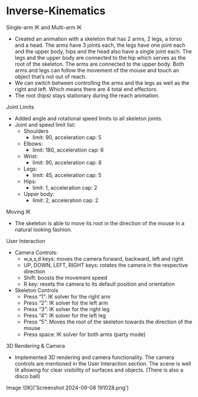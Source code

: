 # Inverse-Kinematics

Single-arm IK and Multi-arm IK
* Created an animation with a skeleton that has 2 arms, 2 legs, a torso and a head. The arms have 3 joints each, the legs have one joint each and the upper body, hips and the head also have a single joint each. The legs and the upper body are connected to the hip which serves as the root of the skeleton. The arms are connected to the upper body. Both arms and legs can follow the movement of the mouse and touch an object that’s not out of reach.
* We can switch between controlling the arms and the legs as well as the right and left. Which means there are 4 total end effectors.
* The root (hips) stays stationary during the reach animation.

Joint Limits
* Added angle and rotational speed limits to all skeleton joints.
* Joint and speed limit list:
   * Shoulders
      * limit: 90, acceleration cap: 5  
   * Elbows:
      * limit: 180, acceleration cap: 6  
   * Wrist:
      * limit: 90, acceleration cap: 8
   * Legs:
      * limit: 45, acceleration cap: 5  
   * Hips:
      * limit: 1, acceleration cap: 2  
   * Upper body:
      * limit: 2, acceleration cap: 2

Moving IK
* The skeleton is able to move its root in the direction of the mouse in a natural looking fashion.

User Interaction
* Camera Controls:
   * w,a,s,d keys: moves the camera forward, backward, left and right
   * UP, DOWN, LEFT, RIGHT keys: rotates the camera in the respective direction
   * Shift: boosts the movement speed
   * R key: resets the camera to its default position and orientation
* Skeleton Controls
   * Press “1”: IK solver for the right arm
   * Press “2”: IK solver for the left arm
   * Press “3”: IK solver for the right leg
   * Press “4”: IK solver for the left leg
   * Press “5”: Moves the root of the skeleton towards the direction of the mouse
   * Press space: IK solver for both arms (party mode)


3D Rendering & Camera
* Implemented 3D rendering and camera functionality. The camera controls are mentioned in the User Interaction section. The scene is well lit allowing for clear visibility of surfaces and objects. (There is also a disco ball)


Image
![IK]('Screenshot 2024-09-08 191028.png')
